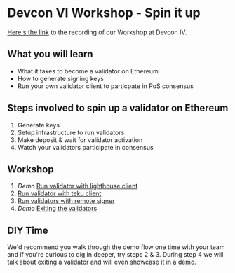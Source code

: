 # Devcon VI Workshop - Spin it up

[Here's the link](https://archive.devcon.org/archive/watch/6/spin-it-up-spin-up-your-own-ethereum-validator-on-testnet/) to the recording of our Workshop at Devcon IV.

## What you will learn
- What it takes to become a validator on Ethereum
- How to generate signing keys
- Run your own validator client to particpate in PoS consensus

## Steps involved to spin up a validator on Ethereum
1. Generate keys
2. Setup infrastructure to run validators
3. Make deposit & wait for validator activation 
4. Watch your validators participate in consensus 

## Workshop 
1. *Demo* [Run validator with lighthouse client](01_demo/demo.md)
2. [Run validator with teku client](02_teku_client/teku_client.md)
3. [Run validators with remote signer](03_remote_signer/remote_signer.md)
4. *Demo* [Exiting the validators](04_exiting_validators/demo.md)

## DIY Time

We'd recommend you walk through the demo flow one time with your team and if you're curious to dig in deeper, try steps 2 & 3. During step 4 we will talk about exiting a validator and will even showcase it in a demo.
